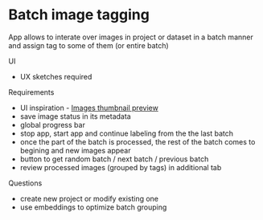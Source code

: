 # Batch image tagging

App allows to interate over images in project or dataset in a batch manner and assign tag to some of them (or entire batch) 

UI
- UX sketches required

Requirements
- UI inspiration - [Images thumbnail preview](../../../../supervisely-ecosystem/thumbnails-preview)
- save image status in its metadata
- global progress bar
- stop app, start app and continue labeling from the the last batch
- once the part of the batch is processed, the rest of the batch comes to begining and new images appear
- button to get random batch / next batch / previous batch
- review processed images (grouped by tags) in additional tab

Questions
- create new project or modify existing one
- use embeddings to optimize batch grouping

